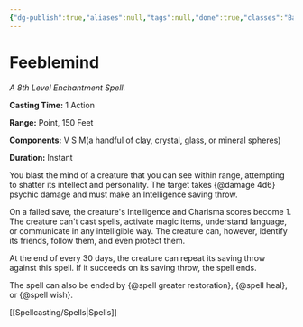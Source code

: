 ```yaml
---
{"dg-publish":true,"aliases":null,"tags":null,"done":true,"classes":"Bard, Druid, Warlock, Wizard,","spellLevel":8,"school":"Enchantment","source":"PHB","permalink":"/spells/feeblemind/","dgHomeLink":false,"dgPassFrontmatter":true}
---
```


# Feeblemind
*A 8th Level Enchantment Spell.*

**Casting Time:** 1 Action

**Range:** Point, 150 Feet

**Components:** V S M(a handful of clay, crystal, glass, or mineral spheres)

**Duration:** Instant

You blast the mind of a creature that you can see within range, attempting to shatter its intellect and personality. The target takes {@damage 4d6} psychic damage and must make an Intelligence saving throw.



On a failed save, the creature's Intelligence and Charisma scores become 1. The creature can't cast spells, activate magic items, understand language, or communicate in any intelligible way. The creature can, however, identify its friends, follow them, and even protect them.



At the end of every 30 days, the creature can repeat its saving throw against this spell. If it succeeds on its saving throw, the spell ends.



The spell can also be ended by {@spell greater restoration}, {@spell heal}, or {@spell wish}.

[[Spellcasting/Spells|Spells]]